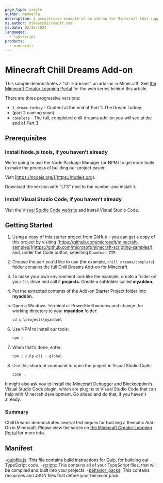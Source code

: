 ```yaml
---
page_type: sample
author: mammerla
description: A progressive example of an add-on for Minecraft that supports the concept of "dreams" in Minecraft.
ms.author: mikeam@microsoft.com
ms.date: 02/22/2024
languages:
  - typescript
products:
  - minecraft
---
```


# Minecraft Chill Dreams Add-on

This sample demonstrates a "chill-dreams" an add-on in Minecraft. See [the Minecraft Creator Learning Portal](https://learn.microsoft.com/minecraft/creator/casual) for the web
series behind this article.

 There are three progressive versions:

* `1_dream_turkey` - Content at the end of Part 1: The Dream Turkey.
* (part 2 coming soon)
* `complete` - The full, completed chill-dreams add-on you will see at the end of Part 3

## Prerequisites

### Install Node.js tools, if you haven't already

We're going to use the Node Package Manager (or NPM) to get more tools to make the process of building our project easier.

Visit [https://nodejs.org/](https://nodejs.org).

Download the version with "LTS" next to the number and install it.

### Install Visual Studio Code, if you haven't already

Visit the [Visual Studio Code website](https://code.visualstudio.com) and install Visual Studio Code.

## Getting Started

1. Using a copy of this starter project from GitHub - you can get a copy of this project by visiting [https://github.com/microsoft/minecraft-samples/](https://github.com/microsoft/minecraft-scripting-samples/) and, under the Code button, selecting `Download ZIP`.

1. Choose the part you'd like to use (for example, `chill_dreams/complete`) folder contains the full Chill Dreams Add-on for Minecraft.

1. To make your own environment look like the example, create a folder on your `C:\` drive and call it **projects**. Create a subfolder called **myaddon**.

1. Put the extracted contents of the Add-on Starter Project folder into **myaddon**.

1. Open a Windows Terminal or PowerShell window and change the working directory to your **myaddon** folder:

    ```powershell
    cd c:\projects\myaddon\
    ```

1. Use NPM to install our tools:

    ```powershell
    npm i
    ```

1. When that's done, enter:

    ```powershell
    npm i gulp-cli --global
    ```

1. Use this shortcut command to open the project in Visual Studio Code:

    ```powershell
    code .
    ```

It might also ask you to install the Minecraft Debugger and Blockception's Visual Studio Code plugin, which are plugins to Visual Studio Code that can help with Minecraft development. Go ahead and do that, if you haven't already.

### Summary

Chill Dreams demonstrates several techniques for building a thematic Add-On in Minecraft. Please view the series on [the Minecraft Creator Learning Portal](https://learn.microsoft.com/minecraft/creator/casual) for more info.

## Manifest

-[gulpfile.js](https://github.com/microsoft/minecraft-scripting-samples/blob/main/ts-starter/gulpfile.js): This file contains build instructions for Gulp, for building out TypeScript code.
-[scripts](https://github.com/microsoft/minecraft-scripting-samples/blob/main/ts-starter/scripts): This contains all of your TypeScript files, that will be compiled and built into your projects.
-[behavior_packs](https://github.com/microsoft/minecraft-scripting-samples/blob/main/ts-starter/behavior_packs): This contains resources and JSON files that define your behavior pack.
